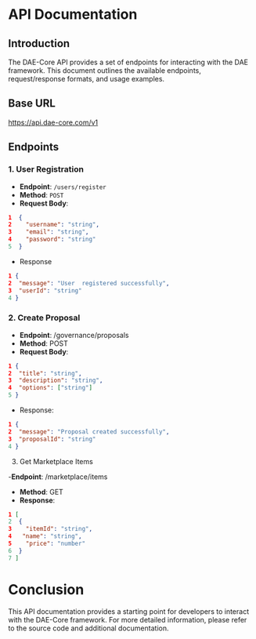 # API Documentation

## Introduction

The DAE-Core API provides a set of endpoints for interacting with the DAE framework. This document outlines the available endpoints, request/response formats, and usage examples.

## Base URL

https://api.dae-core.com/v1


## Endpoints

### 1. User Registration

- **Endpoint**: `/users/register`
- **Method**: `POST`
- **Request Body**:
  
```json
1  {
2    "username": "string",
3    "email": "string",
4    "password": "string"
5  }
```

- Response

```json
1 {
2  "message": "User  registered successfully",
3  "userId": "string"
4 }
```

### 2. Create Proposal

- **Endpoint**: /governance/proposals
- **Method**: POST
- **Request Body**:

```json
1 {
2  "title": "string",
3  "description": "string",
4  "options": ["string"]
5 }
```

- Response:

```json
1 {
2  "message": "Proposal created successfully",
3  "proposalId": "string"
4 }
```

3. Get Marketplace Items

-**Endpoint**: /marketplace/items
- **Method**: GET
- **Response**:

```json
1 [
2  {
3    "itemId": "string",
4   "name": "string",
5    "price": "number"
6  }
7 ]
```

# Conclusion

This API documentation provides a starting point for developers to interact with the DAE-Core framework. For more detailed information, please refer to the source code and additional documentation.
